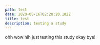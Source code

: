 ```yaml
---
path: test
date: 2020-08-16T02:28:20.102Z
title: test
description: testing a study
---
```

ohh wow hih just testing this study okay bye!
